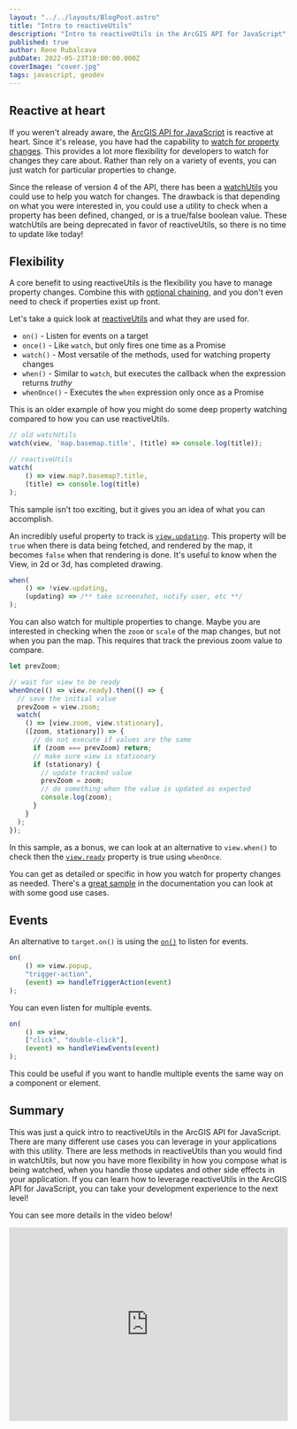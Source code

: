 ```yaml
---
layout: "../../layouts/BlogPost.astro"
title: "Intro to reactiveUtils"
description: "Intro to reactiveUtils in the ArcGIS API for JavaScript"
published: true
author: Rene Rubalcava
pubDate: 2022-05-23T10:00:00.000Z
coverImage: "cover.jpg"
tags: javascript, geodev
---
```


## Reactive at heart

If you weren't already aware, the [ArcGIS API for JavaScript](https://developers.arcgis.com/javascript/latest/) is reactive at heart. Since it's release, you have had the capability to [watch for property changes](https://developers.arcgis.com/javascript/latest/programming-patterns/#watching-for-property-changes). This provides a lot more flexibility for developers to watch for changes they care about. Rather than rely on a variety of events, you can just watch for particular properties to change.

Since the release of version 4 of the API, there has been a [watchUtils](https://odoe.net/blog/watchutils) you could use to help you watch for changes. The drawback is that depending on what you were interested in, you could use a utility to check when a property has been defined, changed, or is a true/false boolean value. These watchUtils are being deprecated in favor of reactiveUtils, so there is no time to update like today!

## Flexibility

A core benefit to using reactiveUtils is the flexibility you have to manage property changes. Combine this with [optional chaining](https://developer.mozilla.org/en-US/docs/Web/JavaScript/Reference/Operators/Optional_chaining), and you don't even need to check if properties exist up front.

Let's take a quick look at [reactiveUtils](https://developers.arcgis.com/javascript/latest/api-reference/esri-core-reactiveUtils.html) and what they are used for.

* `on()` - Listen for events on a target
* `once()` - Like `watch`, but only fires one time as a Promise
* `watch()` - Most versatile of the methods, used for watching property changes
* `when()` - Similar to `watch`, but executes the callback when the expression returns _truthy_
* `whenOnce()` - Executes the `when` expression only once as a Promise

This is an older example of how you might do some deep property watching compared to how you can use reactiveUtils.

```js
// old watchUtils
watch(view, 'map.basemap.title', (title) => console.log(title));

// reactiveUtils
watch(
    () => view.map?.basemap?.title,
    (title) => console.log(title)
);
```

This sample isn't too exciting, but it gives you an idea of what you can accomplish.

An incredibly useful property to track is [`view.updating`](https://developers.arcgis.com/javascript/latest/api-reference/esri-views-MapView.html#updating). This property will be `true` when there is data being fetched, and rendered by the map, it becomes `false` when that rendering is done. It's useful to know when the View, in 2d or 3d, has completed drawing.

```js
when(
    () => !view.updating,
    (updating) => /** take screenshot, notify user, etc **/
);
```

You can also watch for multiple properties to change. Maybe you are interested in checking when the `zoom` or `scale` of the map changes, but not when you pan the map. This requires that track the previous zoom value to compare.

```js
let prevZoom;

// wait for view to be ready
whenOnce(() => view.ready).then(() => {
  // save the initial value
  prevZoom = view.zoom;
  watch(
    () => [view.zoom, view.stationary],
    ([zoom, stationary]) => {
      // do not execute if values are the same
      if (zoom === prevZoom) return;
      // make sure view is stationary
      if (stationary) {
        // update tracked value
        prevZoom = zoom;
        // do something when the value is updated as expected
        console.log(zoom);
      }
    }
  );
});
```

In this sample, as a bonus, we can look at an alternative to `view.when()` to check then the [`view.ready`](https://developers.arcgis.com/javascript/latest/api-reference/esri-views-MapView.html#ready) property is true using `whenOnce`.

You can get as detailed or specific in how you watch for property changes as needed. There's a [great sample](https://developers.arcgis.com/javascript/latest/sample-code/watch-for-changes-reactiveutils/) in the documentation you can look at with some good use cases.

## Events

An alternative to `target.on()` is using the [`on()`](https://developers.arcgis.com/javascript/latest/api-reference/esri-core-reactiveUtils.html#on) to listen for events.

```js
on(
    () => view.popup,
    "trigger-action",
    (event) => handleTriggerAction(event)
);
```

You can even listen for multiple events.

```js
on(
    () => view,
    ["click", "double-click"],
    (event) => handleViewEvents(event)
);
```

This could be useful if you want to handle multiple events the same way on a component or element.

## Summary

This was just a quick intro to reactiveUtils in the ArcGIS API for JavaScript. There are many different use cases you can leverage in your applications with this utility. There are less methods in reactiveUtils than you would find in watchUtils, but now you have more flexibility in how you compose what is being watched, when you handle those updates and other side effects in your application. If you can learn how to leverage reactiveUtils in the ArcGIS API for JavaScript, you can take your development experience to the next level!

You can see more details in the video below!

<iframe width="100%" height="350" src="https://www.youtube.com/embed/8tHdwpCEXKg" title="YouTube video player" frameborder="0" allow="accelerometer; autoplay; clipboard-write; encrypted-media; gyroscope; picture-in-picture" allowfullscreen></iframe>
